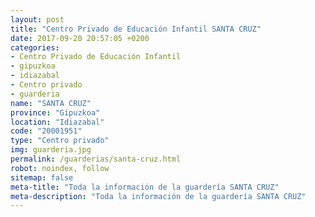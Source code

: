 ```yaml
---
layout: post
title: "Centro Privado de Educación Infantil SANTA CRUZ"
date: 2017-09-20 20:57:05 +0200
categories:
- Centro Privado de Educación Infantil
- gipuzkoa
- idiazabal
- Centro privado
- guarderia
name: "SANTA CRUZ"
province: "Gipuzkoa"
location: "Idiazabal"
code: "20001951"
type: "Centro privado"
img: guarderia.jpg
permalink: /guarderias/santa-cruz.html
robot: noindex, follow
sitemap: false
meta-title: "Toda la información de la guardería SANTA CRUZ"
meta-description: "Toda la información de la guardería SANTA CRUZ"
---
```


